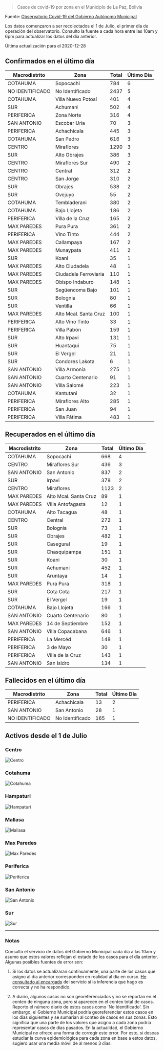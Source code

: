 > Casos de covid-19 por zona en el Municipio de La Paz, Bolivia

Fuente: [Observatorio Covid-19 del Gobierno Autónomo Municipal](http://observatoriocovid19.lapaz.bo/observatorio/index.php/datos-abiertos-covid)

Los datos comenzaron a ser recolectados el 1 de Julio, el primer día de operación del observatorio. Consulto la fuente a cada hora entre las 10am y 6pm para actualizar los datos del día anterior.

Última actualización para el 2020-12-28

## Confirmados en el último día

| Macrodistrito   | Zona                  |   Total |   Último Día |
|-----------------|-----------------------|---------|--------------|
| COTAHUMA        | Sopocachi             |     784 |            6 |
| NO IDENTIFICADO | No Identificado       |    2437 |            5 |
| COTAHUMA        | Villa Nuevo Potosí    |     401 |            4 |
| SUR             | Achumani              |     502 |            4 |
| PERIFERICA      | Zona Norte            |     316 |            4 |
| SAN ANTONIO     | Escobar Uría          |      70 |            3 |
| PERIFERICA      | Achachicala           |     445 |            3 |
| COTAHUMA        | San Pedro             |     616 |            3 |
| CENTRO          | Miraflores            |    1290 |            3 |
| SUR             | Alto Obrajes          |     386 |            3 |
| CENTRO          | Miraflores Sur        |     490 |            2 |
| CENTRO          | Central               |     312 |            2 |
| CENTRO          | San Jorge             |     310 |            2 |
| SUR             | Obrajes               |     538 |            2 |
| SUR             | Ovejuyo               |      55 |            2 |
| COTAHUMA        | Tembladerani          |     380 |            2 |
| COTAHUMA        | Bajo Llojeta          |     186 |            2 |
| PERIFERICA      | Villa de la Cruz      |     165 |            2 |
| MAX PAREDES     | Pura Pura             |     361 |            2 |
| PERIFERICA      | Vino Tinto            |     444 |            2 |
| MAX PAREDES     | Callampaya            |     167 |            2 |
| MAX PAREDES     | Munaypata             |     411 |            2 |
| SUR             | Koani                 |      35 |            1 |
| MAX PAREDES     | Alto Ciudadela        |      48 |            1 |
| MAX PAREDES     | Ciudadela Ferroviaria |     110 |            1 |
| MAX PAREDES     | Obispo Indaburo       |     148 |            1 |
| SUR             | Següencoma Bajo       |     101 |            1 |
| SUR             | Bolognia              |      80 |            1 |
| SUR             | Ventilla              |      66 |            1 |
| MAX PAREDES     | Alto Mcal. Santa Cruz |     100 |            1 |
| PERIFERICA      | Alto Vino Tinto       |      33 |            1 |
| PERIFERICA      | Villa Pabón           |     159 |            1 |
| SUR             | Alto Irpavi           |     131 |            1 |
| SUR             | Huantaqui             |      75 |            1 |
| SUR             | El Vergel             |      21 |            1 |
| SUR             | Condores Lakota       |       6 |            1 |
| SAN ANTONIO     | Villa Armonía         |     275 |            1 |
| SAN ANTONIO     | Cuarto Centenario     |      91 |            1 |
| SAN ANTONIO     | Villa Salomé          |     223 |            1 |
| COTAHUMA        | Kantutani             |      32 |            1 |
| PERIFERICA      | Miraflores Alto       |     285 |            1 |
| PERIFERICA      | San Juan              |      94 |            1 |
| PERIFERICA      | Villa Fátima          |     483 |            1 |

## Recuperados en el último día

| Macrodistrito   | Zona                  |   Total |   Último Día |
|-----------------|-----------------------|---------|--------------|
| COTAHUMA        | Sopocachi             |     668 |            4 |
| CENTRO          | Miraflores Sur        |     436 |            3 |
| SAN ANTONIO     | San Antonio           |     837 |            2 |
| SUR             | Irpavi                |     378 |            2 |
| CENTRO          | Miraflores            |    1123 |            2 |
| MAX PAREDES     | Alto Mcal. Santa Cruz |      89 |            1 |
| MAX PAREDES     | Villa Antofagasta     |      12 |            1 |
| COTAHUMA        | Alto Tacagua          |      48 |            1 |
| CENTRO          | Central               |     272 |            1 |
| SUR             | Bolognia              |      73 |            1 |
| SUR             | Obrajes               |     482 |            1 |
| SUR             | Casegural             |      19 |            1 |
| SUR             | Chasquipampa          |     151 |            1 |
| SUR             | Koani                 |      30 |            1 |
| SUR             | Achumani              |     452 |            1 |
| SUR             | Aruntaya              |      14 |            1 |
| MAX PAREDES     | Pura Pura             |     318 |            1 |
| SUR             | Cota Cota             |     217 |            1 |
| SUR             | El Vergel             |      19 |            1 |
| COTAHUMA        | Bajo Llojeta          |     166 |            1 |
| SAN ANTONIO     | Cuarto Centenario     |      80 |            1 |
| MAX PAREDES     | 14 de Septiembre      |     152 |            1 |
| SAN ANTONIO     | Villa Copacabana      |     646 |            1 |
| PERIFERICA      | La Mercéd             |     148 |            1 |
| PERIFERICA      | 3 de Mayo             |      30 |            1 |
| PERIFERICA      | Villa de la Cruz      |     143 |            1 |
| SAN ANTONIO     | San Isidro            |     134 |            1 |

## Fallecidos en el último día

| Macrodistrito   | Zona            |   Total |   Último Día |
|-----------------|-----------------|---------|--------------|
| PERIFERICA      | Achachicala     |      13 |            2 |
| SAN ANTONIO     | San Antonio     |      28 |            1 |
| NO IDENTIFICADO | No Identificado |     165 |            1 |

## Activos desde el 1 de Julio

### Centro

![Centro](plots/activos_centro.png)

### Cotahuma

![Cotahuma](plots/activos_cotahuma.png)

### Hampaturi

![Hampaturi](plots/activos_hampaturi.png)

### Mallasa

![Mallasa](plots/activos_mallasa.png)

### Max Paredes

![Max Paredes](plots/activos_max_paredes.png)

### Periferica

![Periferica](plots/activos_periferica.png)

### San Antonio

![San Antonio](plots/activos_san_antonio.png)

### Sur

![Sur](plots/activos_sur.png)

---

### Notas

Consulto el servicio de datos del Gobierno Municipal cada día a las 10am y asumo que estos valores reflejan el estado de los casos para el día anterior. Algunas posibles fuentes de error son:

1. Si los datos se actualizaran contínuamente, una parte de los casos que asigno al día anterior corresponden en realidad al día en curso. [He consultado al encargado](https://twitter.com/mauforonda/status/1278727234765959168) del servicio si la inferencia que hago es correcta y no ha respondido.

2. A diario, algunos casos no son georeferenciados y no se reportan en el conteo de ninguna zona, pero sí aparecen en el conteo total de casos. Reporto el número diario de estos casos como 'No Identificado'.  Sin embargo, el Gobierno Municipal podría georeferenciar estos casos en los días siguientes y se sumarían al conteo de casos en sus zonas. Esto significa que una parte de los valores que asigno a cada zona podría representar casos de días pasados. En la actualidad, el Gobierno Municipal no ofrece una forma de corregir este error. Por esto, si deseas estudiar la curva epidemiológica para cada zona en base a estos datos, sugiero usar una media móvil de al menos 3 días.